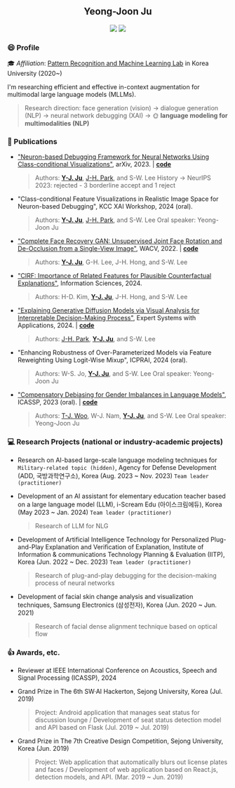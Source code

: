 <div align="center">
    <h2 display="inline">Yeong-Joon Ju</h2>
    <div align="center">
        <a href="mailto:yj_ju@korea.ac.kr"><img src="https://img.shields.io/badge/Gmail-EA4335?style=flat-square&logo=gmail&logoColor=FFFFFF"/></a>
        <a href="https://wdprogrammer.tistory.com"><img src="https://img.shields.io/badge/-Tistory-orange"/></a>
    </div>
</div>

### :smile: Profile

:mortar_board: *Affiliation*: [Pattern Recognition and Machine Learning Lab](http://pr.korea.ac.kr) in Korea University (2020~)

I'm researching efficient and effective in-context augmentation for multimodal large language models (MLLMs).
> Research direction: face generation (vision) $\rightarrow$ dialogue generation (NLP) $\rightarrow$ neural network debugging (XAI) $\rightarrow$ :sun_with_face: **language modeling for multimodalities (NLP)**

### :page_with_curl: Publications 

+ ["Neuron-based Debugging Framework for Neural Networks Using Class-conditional Visualizations"](https://arxiv.org/abs/2310.07184), arXiv, 2023. | **[code](https://github.com/yeongjoonJu/NeuroInspect)**
    > Authors: **[Y-J. Ju](https://github.com/yeongjoonJu)**, [J-H. Park](https://github.com/ian-jihoonpark), and S-W. Lee
    > History -> NeurIPS 2023: rejected - 3 borderline accept and 1 reject

+ "Class-conditional Feature Visualizations in Realistic Image Space for Neuron-based Debugging", KCC XAI Workshop, 2024 (oral).
    > Authors: **[Y-J. Ju](https://github.com/yeongjoonJu)**, [J-H. Park](https://github.com/ian-jihoonpark), and S-W. Lee
    > Oral speaker: Yeong-Joon Ju

+ ["Complete Face Recovery GAN: Unsupervised Joint Face Rotation and De-Occlusion from a Single-View Image"](https://openaccess.thecvf.com/content/WACV2022/html/Ju_Complete_Face_Recovery_GAN_Unsupervised_Joint_Face_Rotation_and_De-Occlusion_WACV_2022_paper.html), WACV, 2022. | **[code](https://github.com/yeongjoonJu/CFR-GAN)**
    > Authors: **[Y-J. Ju](https://github.com/yeongjoonJu)**, G-H. Lee, J-H. Hong, and S-W. Lee

+ ["CIRF: Importance of Related Features for Plausible Counterfactual Explanations"](https://www.sciencedirect.com/science/article/pii/S0020025524008880), Information Sciences, 2024.
    > Authors: H-D. Kim, **[Y-J. Ju](https://github.com/yeongjoonJu)**, J-H. Hong, and S-W. Lee

+ ["Explaining Generative Diffusion Models via Visual Analysis for Interpretable Decision-Making Process"](https://github.com/ian-jihoonpark/X-Diffusion), Expert Systems with Applications, 2024. | **[code](https://github.com/ian-jihoonpark/X-Diffusion)**
    > Authors: [J-H. Park](https://github.com/ian-jihoonpark), **[Y-J. Ju](https://github.com/yeongjoonJu)**, and S-W. Lee

+ "Enhancing Robustness of Over-Parameterized Models via Feature Reweighting Using Logit-Wise Mixup", ICPRAI, 2024 (oral).
    > Authors: W-S. Jo, **[Y-J. Ju](https://github.com/yeongjoonJu)**, and S-W. Lee
    > Oral speaker: Yeong-Joon Ju

+ ["Compensatory Debiasing for Gender Imbalances in Language Models"](https://ieeexplore.ieee.org/document/10095658), ICASSP, 2023 (oral). | **[code](https://github.com/squiduu/guidebias)**
    > Authors: [T-J. Woo](https://github.com/squiduu), W-J. Nam, **[Y-J. Ju](https://github.com/yeongjoonJu)**, and S-W. Lee
    > Oral speaker: Yeong-Joon Ju

### :computer: Research Projects (national or industry-academic projects)

+ Research on AI-based large-scale language modeling techniques for `Military-related topic (hidden)`, Agency for Defense Development (ADD, 국방과학연구소), Korea (Aug. 2023 ~ Nov. 2023) `Team leader (practitioner)`

+ Development of an AI assistant for elementary education teacher based on a large language model (LLM), i-Scream Edu (아이스크림에듀), Korea (May 2023 ~ Jan. 2024) `Team leader (practitioner)`
    > Research of LLM for NLG 

+ Development of Artificial Intelligence Technology for Personalized Plug-and-Play Explanation and Verification of Explanation, Institute of Information & communications Technology Planning & Evaluation (IITP), Korea (Jun. 2022 ~ Dec. 2023) `Team leader (practitioner)`
    > Research of plug-and-play debugging for the decision-making process of neural networks

+ Development of facial skin change analysis and visualization techniques, Samsung Electronics (삼성전자), Korea (Jun. 2020 ~ Jun. 2021)
    > Research of facial dense alignment technique based on optical flow 

### :+1: Awards, etc.

+ Reviewer at IEEE International Conference on Acoustics, Speech and Signal Processing (ICASSP), 2024

+ Grand Prize in The 6th SW·AI Hackerton, Sejong University, Korea (Jul. 2019)
  > Project: Android application that manages seat status for discussion lounge / Development of seat status detection model and API based on Flask (Jul. 2019 ~ Jul. 2019)

+ Grand Prize in The 7th Creative Design Competition, Sejong University, Korea (Jun. 2019)
  > Project: Web application that automatically blurs out license plates and faces / Development of web application based on React.js, detection models, and API. (Mar. 2019 ~ Jun. 2019)
